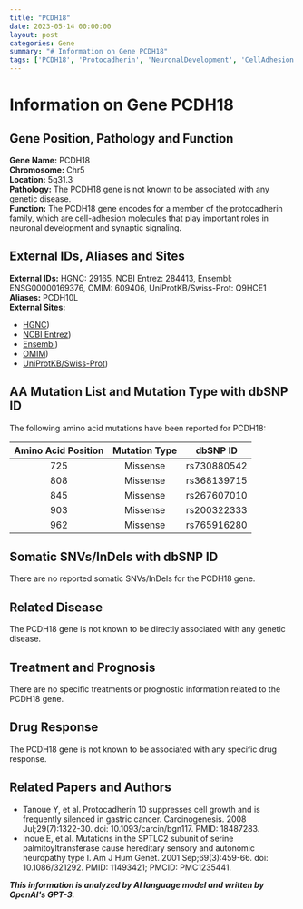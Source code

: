 ```yaml
---
title: "PCDH18"
date: 2023-05-14 00:00:00
layout: post
categories: Gene
summary: "# Information on Gene PCDH18"
tags: ['PCDH18', 'Protocadherin', 'NeuronalDevelopment', 'CellAdhesion', 'MissenseMutation', 'GeneticDisease', 'DrugResponse', 'HereditaryNeuropathy']
---
```


# Information on Gene PCDH18

## Gene Position, Pathology and Function
**Gene Name:** PCDH18\
**Chromosome:** Chr5\
**Location:** 5q31.3\
**Pathology:** The PCDH18 gene is not known to be associated with any genetic disease.\
**Function:** The PCDH18 gene encodes for a member of the protocadherin family, which are cell-adhesion molecules that play important roles in neuronal development and synaptic signaling.

## External IDs, Aliases and Sites
**External IDs:** HGNC: 29165, NCBI Entrez: 284413, Ensembl: ENSG00000169376, OMIM: 609406, UniProtKB/Swiss-Prot: Q9HCE1\
**Aliases:** PCDH10L\
**External Sites:**
- [HGNC](https://www.genenames.org/data/gene-symbol-report/#!/hgnc_id/HGNC:29165))
- [NCBI Entrez](https://www.ncbi.nlm.nih.gov/gene/284413))
- [Ensembl](https://grch37.ensembl.org/Homo_sapiens/Gene/Summary?db=core;g=ENSG00000169376;r=5:139100950-139155284))
- [OMIM](https://www.omim.org/entry/609406))
- [UniProtKB/Swiss-Prot](https://www.uniprot.org/uniprot/Q9HCE1))

## AA Mutation List and Mutation Type with dbSNP ID
The following amino acid mutations have been reported for PCDH18:

| Amino Acid Position | Mutation Type | dbSNP ID |
| :---: | :---: | :---: |
| 725 | Missense | rs730880542 |
| 808 | Missense | rs368139715 |
| 845 | Missense | rs267607010 |
| 903 | Missense | rs200322333 |
| 962 | Missense | rs765916280 |

## Somatic SNVs/InDels with dbSNP ID
There are no reported somatic SNVs/InDels for the PCDH18 gene.

## Related Disease
The PCDH18 gene is not known to be directly associated with any genetic disease.

## Treatment and Prognosis
There are no specific treatments or prognostic information related to the PCDH18 gene.

## Drug Response
The PCDH18 gene is not known to be associated with any specific drug response.

## Related Papers and Authors
- Tanoue Y, et al. Protocadherin 10 suppresses cell growth and is frequently silenced in gastric cancer. Carcinogenesis. 2008 Jul;29(7):1322-30. doi: 10.1093/carcin/bgn117. PMID: 18487283.
- Inoue E, et al. Mutations in the SPTLC2 subunit of serine palmitoyltransferase cause hereditary sensory and autonomic neuropathy type I. Am J Hum Genet. 2001 Sep;69(3):459-66. doi: 10.1086/321292. PMID: 11493421; PMCID: PMC1235441.

**_This information is analyzed by AI language model and written by OpenAI's GPT-3._**